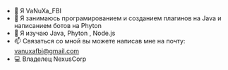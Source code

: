 - 👋 Я VaNuXa_FBI
- 👀 Я занимаюсь програмированием и созданием плагинов на Java и написанием ботов на Phyton  
- 🌱 Я изучаю Java, Phyton , Node.js
- 📫 Связаться со мной вы можете написав мне на почту: vanuxafbi@gmail.com
- 💻 Владелец NexusCorp
